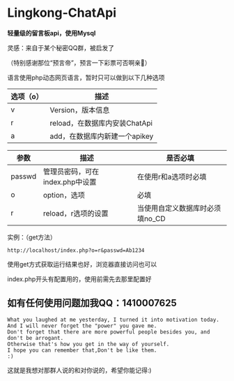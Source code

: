 # Lingkong-ChatApi
****轻量级的留言板api，使用Mysql****

灵感：来自于某个秘密QQ群，被启发了

（特别感谢那位“预言帝”，预言一下彩票可否啊亲🤭）

语言使用php动态网页语言，暂时只可以做到以下几种选项

|  选项（o）   | 描述  |
|  ----  | ----  |
| v  | Version，版本信息 |
| r  | reload，在数据库内安装ChatApi |
| a  | add，在数据库内新建一个apikey |

| 参数 | 描述 | 是否必填 |
|  ----  | ----  | ----|
| passwd | 管理员密码，可在index.php中设置|在使用r和a选项时必填|
| o | option，选项|必填|
| r | reload，r选项的设置|当使用自定义数据库时必须填no_CD|

实例：（get方法）
```$xslt
http://localhost/index.php?o=r&passwd=Ab1234
```
使用get方式获取运行结果也好，浏览器直接访问也可以

index.php开头有配置用的，使用前需先去那里配置好

如有任何使用问题加我QQ：1410007625
-------------------
```
What you laughed at me yesterday, I turned it into motivation today.
And I will never forget the "power" you gave me.
Don't forget that there are more powerful people besides you, and don't be arrogant.
Otherwise that's how you get in the way of yourself.
I hope you can remember that,Don't be like them.
:)
```
这就是我想对那群人说的和对你说的，希望你能记得:)